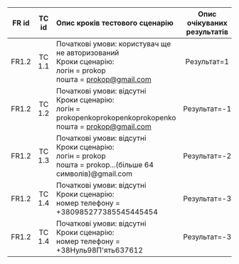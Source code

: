 |FR id|TC id|Опис кроків тестового сценарію|Опис очікуваних результатів|
|:-----:|:-----:|:-----|:-----:|
|FR1.2|TC 1.1|Початкові умови: користувач ще не авторизований<br> Кроки сценарію:<br> логін = prokop<br> пошта = prokop@gmail.com|Результат=1|
|FR1.2|TC 1.2|Початкові умови: відсутні<br> Кроки сценарію:<br> логін = prokopenkoprokopenkoprokopenko<br> пошта = prokop@gmail.com|Результат=-1|
|FR1.2|TC 1.3|Початкові умови: відсутні<br> Кроки сценарію:<br> логін = prokop<br> пошта = prokop...(більше 64 символів)@gmail.com|Результат=-2|
|FR1.2|TC 1.4|Початкові умови: відсутні<br> Кроки сценарію:<br> номер телефону = +380985277385545445454|Результат=-3|
|FR1.2|TC 1.4|Початкові умови: відсутні<br> Кроки сценарію:<br> номер телефону = +38Нуль98П'ять637612|Результат=-3|
